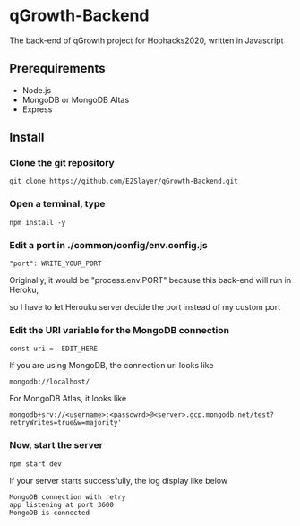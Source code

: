 # qGrowth-Backend
The back-end of qGrowth project for Hoohacks2020, written in Javascript

## Prerequirements
* Node.js
* MongoDB or MongoDB Altas
* Express

## Install
### Clone the git repository
```
git clone https://github.com/E2Slayer/qGrowth-Backend.git
```

### Open a terminal, type
```
npm install -y
```

### Edit a port in ./common/config/env.config.js
```
"port": WRITE_YOUR_PORT
```
Originally, it would be "process.env.PORT" because this back-end will run in Heroku, 

so I have to let Herouku server decide the port instead of my custom port

### Edit the URI variable for the MongoDB connection

```
const uri =  EDIT_HERE
```
If you are using MongoDB, the connection uri looks like 
```
mongodb://localhost/
```
For MongoDB Atlas, it looks like 
```
mongodb+srv://<username>:<passowrd>@<server>.gcp.mongodb.net/test?retryWrites=true&w=majority'
```

### Now, start the server

```
npm start dev
```

If your server starts successfully, the log display like below

```
MongoDB connection with retry
app listening at port 3600
MongoDB is connected
```


